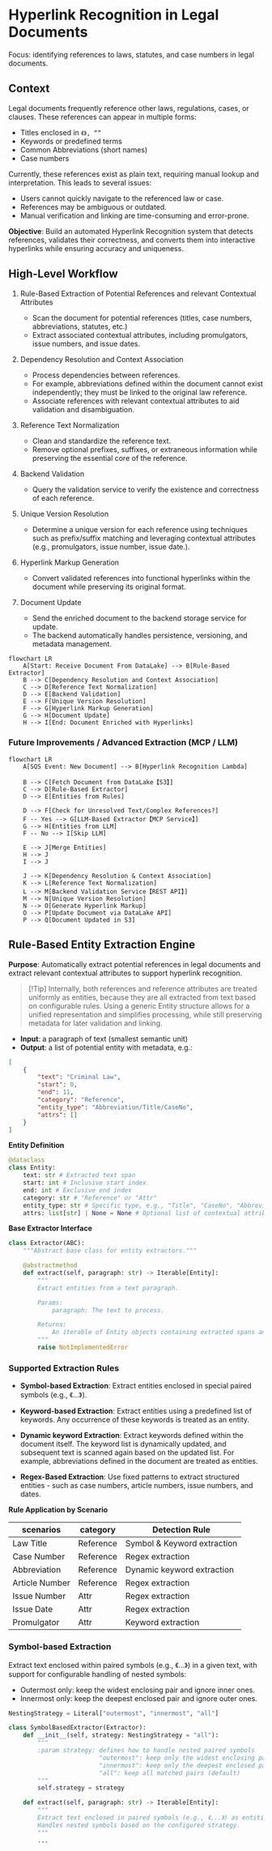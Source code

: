 # Hyperlink Recognition in Legal Documents

Focus: identifying references to laws, statutes, and case numbers in legal documents.

## Context

Legal documents frequently reference other laws, regulations, cases, or clauses. These references can appear in multiple forms:

- Titles enclosed in `《》, “”`
- Keywords or predefined terms
- Common Abbreviations (short names)
- Case numbers

Currently, these references exist as plain text, requiring manual lookup and interpretation. This leads to several issues:

- Users cannot quickly navigate to the referenced law or case.
- References may be ambiguous or outdated.
- Manual verification and linking are time-consuming and error-prone.

**Objective**: Build an automated Hyperlink Recognition system that detects references, validates their correctness, and converts them into interactive hyperlinks while ensuring accuracy and uniqueness.


## High-Level Workflow

1. Rule-Based Extraction of Potential References and relevant Contextual Attributes

    - Scan the document for potential references (titles, case numbers, abbreviations, statutes, etc.)
    - Extract associated contextual attributes, including promulgators, issue numbers, and issue dates.

2. Dependency Resolution and Context Association

    - Process dependencies between references.
    - For example, abbreviations defined within the document cannot exist independently; they must be linked to the original law reference.
    - Associate references with relevant contextual attributes to aid validation and disambiguation.

3. Reference Text Normalization

    - Clean and standardize the reference text.
    - Remove optional prefixes, suffixes, or extraneous information while preserving the essential core of the reference.

4. Backend Validation

    - Query the validation service to verify the existence and correctness of each reference.

5. Unique Version Resolution

    - Determine a unique version for each reference using techniques such as prefix/suffix matching and leveraging contextual attributes (e.g., promulgators, issue number, issue date.).

6. Hyperlink Markup Generation

    - Convert validated references into functional hyperlinks within the document while preserving its original format.

7. Document Update

    - Send the enriched document to the backend storage service for update.
    - The backend automatically handles persistence, versioning, and metadata management.


```mermaid
flowchart LR
    A[Start: Receive Document From DataLake] --> B[Rule-Based Extractor]
    B --> C[Dependency Resolution and Context Association]
    C --> D[Reference Text Normalization]
    D --> E[Backend Validation]
    E --> F[Unique Version Resolution]
    F --> G[Hyperlink Markup Generation]
    G --> H[Document Update]
    H --> I[End: Document Enriched with Hyperlinks]
```

### Future Improvements / Advanced Extraction (MCP / LLM)

```mermaid
flowchart LR
    A[SQS Event: New Document] --> B[Hyperlink Recognition Lambda]

    B --> C[Fetch Document from DataLake【S3】]
    C --> D[Rule-Based Extractor]
    D --> E[Entities from Rules]

    D --> F[Check for Unresolved Text/Complex References?]
    F -- Yes --> G[LLM-Based Extractor【MCP Service】]
    G --> H[Entities from LLM]
    F -- No --> I[Skip LLM]

    E --> J[Merge Entities]
    H --> J
    I --> J

    J --> K[Dependency Resolution & Context Association]
    K --> L[Reference Text Normalization]
    L --> M[Backend Validation Service【REST API】]
    M --> N[Unique Version Resolution]
    N --> O[Generate Hyperlink Markup]
    O --> P[Update Document via DataLake API]
    P --> Q[Document Updated in S3]
```

## Rule-Based Entity Extraction Engine

**Purpose**: Automatically extract potential references in legal documents and extract relevant contextual attributes to support hyperlink recognition.

> [!Tip] Internally, both references and reference attributes are treated uniformly as entities, because they are all extracted from text based on configurable rules. Using a generic Entity structure allows for a unified representation and simplifies processing, while still preserving metadata for later validation and linking.

- **Input**: a paragraph of text (smallest semantic unit)
- **Output**: a list of potential entity with metadata, e.g.:

```json
[
    {
        "text": "Criminal Law",
        "start": 0,
        "end": 11,
        "category": "Reference",
        "entity_type": "Abbreviation/Title/CaseNo",
        "attrs": []
    }
]
```

**Entity Definition**

```python
@dataclass
class Entity:
    text: str # Extracted text span
    start: int # Inclusive start index
    end: int # Exclusive end index
    category: str # "Reference" or "Attr"
    entity_type: str # Specific type, e.g., "Title", "CaseNo", "Abbreviation"
    attrs: list[str] | None = None # Optional list of contextual attributes
```

**Base Extractor Interface**

```python
class Extractor(ABC):
    """Abstract base class for entity extractors."""

    @abstractmethod
    def extract(self, paragraph: str) -> Iterable[Entity]:
        """
        Extract entities from a text paragraph.

        Params:
            paragraph: The text to process.

        Returns:
            An iterable of Entity objects containing extracted spans and metadata.
        """
        raise NotImplementedError
```

### Supported Extraction Rules

- **Symbol-based Extraction**: Extract entities enclosed in special paired symbols (e.g., 《...》).

- **Keyword-based Extraction**: Extract entities using a predefined list of keywords. Any occurrence of these keywords is treated as an entity.

- **Dynamic keyword Extraction**: Extract keywords defined within the document itself. The keyword list is dynamically updated, and subsequent text is scanned again based on the updated list. For example, abbreviations defined in the document are treated as entities.

- **Regex-Based Extraction**: Use fixed patterns to extract structured entities - such as case numbers, article numbers, issue numbers, and dates.

**Rule Application by Scenario**

| scenarios      | category  | Detection Rule              |
| -------------- | --------- | --------------------------- |
| Law Title      | Reference | Symbol & Keyword extraction |
| Case Number    | Reference | Regex extraction            |
| Abbreviation   | Reference | Dynamic keyword extraction  |
| Article Number | Reference | Regex extraction            |
| Issue Number   | Attr      | Regex extraction            |
| Issue Date     | Attr      | Regex extraction            |
| Promulgator    | Attr      | Keyword extraction          |


### Symbol-based Extraction

Extract text enclosed within paired symbols (e.g., 《...》) in a given text, with support for configurable handling of nested symbols:

  - Outermost only: keep the widest enclosing pair and ignore inner ones.
  - Innermost only: keep the deepest enclosed pair and ignore outer ones.


```python
NestingStrategy = Literal["outermost", "innermost", "all"]

class SymbolBasedExtractor(Extractor):
    def __init__(self, strategy: NestingStrategy = "all"):
        """
        :param strategy: defines how to handle nested paired symbols
                         "outermost": keep only the widest enclosing pair
                         "innermost": keep only the deepest enclosed pair
                         "all": keep all matched pairs (default)
        """
        self.strategy = strategy

    def extract(self, paragraph: str) -> Iterable[Entity]:
        """
        Extract text enclosed in paired symbols (e.g., 《...》) as entities.
        Handles nested symbols based on the configured strategy.
        """
        ...
```

